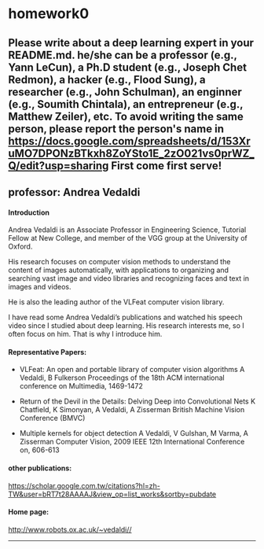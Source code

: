 # homework0
Please write about a deep learning expert in your README.md.
he/she can be a professor (e.g., Yann LeCun), a Ph.D student (e.g., Joseph Chet Redmon), a hacker (e.g., Flood Sung), a researcher (e.g., John Schulman), an enginner (e.g., Soumith Chintala), an entrepreneur (e.g., Matthew Zeiler), etc.
To avoid writing the same person, please report the person's name in  
https://docs.google.com/spreadsheets/d/153XruMO7DPONzBTkxh8ZoYSto1E_2zO021vs0prWZ_Q/edit?usp=sharing
First come first serve!
-------

## professor: Andrea Vedaldi
#### Introduction

Andrea Vedaldi is an Associate Professor in Engineering Science, Tutorial Fellow at New College, and member of the VGG group at the University of Oxford.

His research focuses on computer vision methods to understand the content of images automatically, with applications to organizing and searching vast image and video libraries and recognizing faces and text in images and videos.

He is also the leading author of the VLFeat computer vision library.

I have read some Andrea Vedaldi’s publications and watched his speech video since I studied about deep learning. His research interests me, so I often focus on him. That is why I introduce him.

#### Representative Papers:
  * VLFeat: An open and portable library of computer vision algorithms
      A Vedaldi, B Fulkerson
      Proceedings of the 18th ACM international conference on Multimedia, 1469-1472

  * Return of the Devil in the Details: Delving Deep into Convolutional Nets
      K Chatfield, K Simonyan, A Vedaldi, A Zisserman
      British Machine Vision Conference (BMVC)
      
  * Multiple kernels for object detection
      A Vedaldi, V Gulshan, M Varma, A Zisserman
      Computer Vision, 2009 IEEE 12th International Conference on, 606-613
      
#### other publications:
https://scholar.google.com.tw/citations?hl=zh-TW&user=bRT7t28AAAAJ&view_op=list_works&sortby=pubdate

#### Home page:
http://www.robots.ox.ac.uk/~vedaldi//

---


